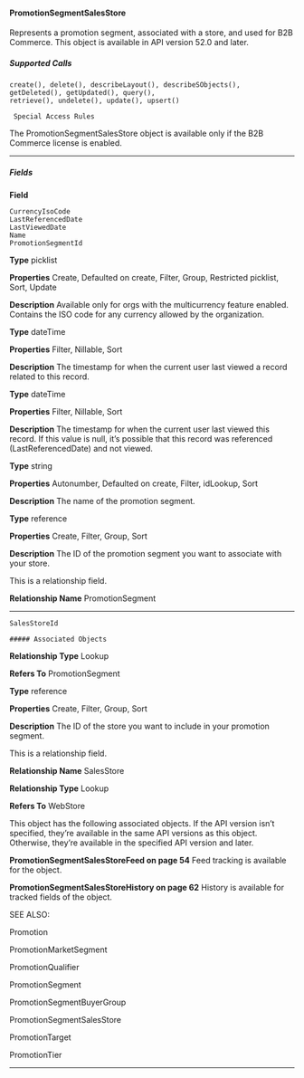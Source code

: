 #### PromotionSegmentSalesStore

Represents a promotion segment, associated with a store, and used for B2B Commerce. This object is available in API version 52.0 and
later.

##### Supported Calls
```
create(), delete(), describeLayout(), describeSObjects(), getDeleted(), getUpdated(), query(),
retrieve(), undelete(), update(), upsert()

 Special Access Rules

```
The PromotionSegmentSalesStore object is available only if the B2B Commerce license is enabled.


-----

##### Fields

**Field**
```
CurrencyIsoCode
LastReferencedDate
LastViewedDate
Name
PromotionSegmentId

```

**Type**
picklist

**Properties**
Create, Defaulted on create, Filter, Group, Restricted picklist, Sort, Update

**Description**
Available only for orgs with the multicurrency feature enabled. Contains the ISO code for
any currency allowed by the organization.

**Type**
dateTime

**Properties**
Filter, Nillable, Sort

**Description**
The timestamp for when the current user last viewed a record related to this record.

**Type**
dateTime

**Properties**
Filter, Nillable, Sort

**Description**
The timestamp for when the current user last viewed this record. If this value is null, it’s
possible that this record was referenced (LastReferencedDate) and not viewed.

**Type**
string

**Properties**
Autonumber, Defaulted on create, Filter, idLookup, Sort

**Description**
The name of the promotion segment.

**Type**
reference

**Properties**
Create, Filter, Group, Sort

**Description**
The ID of the promotion segment you want to associate with your store.

This is a relationship field.

**Relationship Name**
PromotionSegment


-----

```
SalesStoreId

##### Associated Objects

```

**Relationship Type**
Lookup

**Refers To**
PromotionSegment

**Type**
reference

**Properties**
Create, Filter, Group, Sort

**Description**
The ID of the store you want to include in your promotion segment.

This is a relationship field.

**Relationship Name**
SalesStore

**Relationship Type**
Lookup

**Refers To**
WebStore


This object has the following associated objects. If the API version isn’t specified, they’re available in the same API versions as this object.
Otherwise, they’re available in the specified API version and later.

**PromotionSegmentSalesStoreFeed on page 54**
Feed tracking is available for the object.

**PromotionSegmentSalesStoreHistory on page 62**
History is available for tracked fields of the object.

SEE ALSO:

Promotion

PromotionMarketSegment

PromotionQualifier

PromotionSegment

PromotionSegmentBuyerGroup

PromotionSegmentSalesStore

PromotionTarget

PromotionTier


-----
